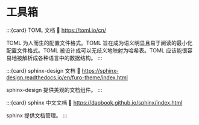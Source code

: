 # 工具箱

:::{card} TOML 文档
:link: https://toml.io/cn/

TOML 为人而生的配置文件格式。TOML 旨在成为语义明显且易于阅读的最小化配置文件格式。TOML 被设计成可以无歧义地映射为哈希表。TOML 应该能很容易地被解析成各种语言中的数据结构。
:::

:::{card} sphinx-design 文档
:link: https://sphinx-design.readthedocs.io/en/furo-theme/index.html

sphinx-design 提供美观的文档组件。
:::

:::{card} sphinx 中文文档
:link: https://daobook.github.io/sphinx/index.html

sphinx 提供文档管理。
:::
